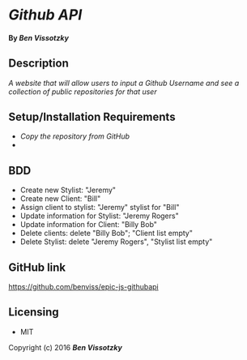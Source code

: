 # _Github API_

#### By _Ben Vissotzky_

## Description

_A website that will allow users to input a Github Username and see a collection of public repositories for that user_

## Setup/Installation Requirements

* _Copy the repository from GitHub_
*

## BDD
- Create new Stylist: "Jeremy"
- Create new Client: "Bill"
- Assign client to stylist: "Jeremy" stylist for "Bill"
- Update information for Stylist: "Jeremy Rogers"
- Update information for Client: "Billy Bob"
- Delete clients: delete "Billy Bob"; "Client list empty"
- Delete Stylist: delete "Jeremy Rogers", "Stylist list empty"

## GitHub link
https://github.com/benviss/epic-js-githubapi

## Licensing

* MIT

Copyright (c) 2016 **_Ben Vissotzky_**
